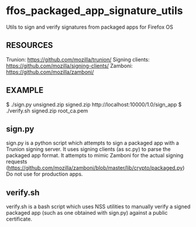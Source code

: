 ffos_packaged_app_signature_utils
=================================

Utils to sign and verify signatures from packaged apps for Firefox OS

RESOURCES
---------
Trunion: https://github.com/mozilla/trunion/
Signing clients: https://github.com/mozilla/signing-clients/
Zamboni: https://github.com/mozilla/zamboni/

EXAMPLE
-------

  $ ./sign.py unsigned.zip signed.zip http://localhost:10000/1.0/sign\_app
  $ ./verify.sh signed.zip root\_ca.pem

sign.py
-------

sign.py is a python script which attempts to sign a packaged app with a Trunion signing server.
It uses signing clients (as sc.py) to parse the packaged app format.
It attempts to mimic Zamboni for the actual signing requests (https://github.com/mozilla/zamboni/blob/master/lib/crypto/packaged.py)
Do not use for production apps.

verify.sh
---------

verify.sh is a bash script which uses NSS utilities to manually verify a signed packaged app (such as one obtained with sign.py) against a public certificate.
